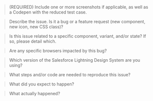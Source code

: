 <!--
Thank you for opening an issue!
Before posting, please check that your issue hasn’t already been discussed (https://github.com/salesforce-ux/design-system/search).

Note: GitHub issues are for Design System bugs and enhancements.
If you’re looking for help or support with NDS, someone from the team will
triage your request and direct you to the appropriate avenue for your question.

Please answer the following questions in our issue template to the best of your
ability. We reserve the right to close issues that do not follow our template.
-->

> (REQUIRED) Include one or more screenshots if applicable, as well as a Codepen with the
reduced test case.

<!-- You can drag and drop images directly onto this text field to upload images -->

> Describe the issue. Is it a bug or a feature request (new component, new icon, new CSS class)?

<!-- e.g. "A bug where..." -->

> Is this issue related to a specific component, variant, and/or state? If so, please detail which.

<!-- e.g. Page Header > Voice > Cancelled -->

> Are any specific browsers impacted by this bug?

<!-- e.g. Chrome 56 on macOS 11.2 -->

> Which version of the Salesforce Lightning Design System are you using?

<!--
  e.g. 2.2.2

  If you're not sure, be specific about the environment:
  e.g. The bug happens in Visualforce when importing NDS via `<apex:nds />` in a Spring ’17 org.
-->

> What steps and/or code are needed to reproduce this issue?

<!--
e.g.

```html
<button class="nds-button">Button</button>
```
-->

> What did you expect to happen?

<!-- e.g. "Long text wraps on multiple lines" -->

> What actually happened?

<!-- e.g. "Long text gets truncated and is unreadable" -->
